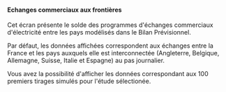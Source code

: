 #### Echanges commerciaux aux frontières

Cet écran présente le solde des programmes d'échanges commerciaux d'électricité entre les pays modélisés dans le Bilan Prévisionnel. 

Par défaut, les données affichées correspondent aux échanges entre la France et les pays auxquels elle est interconnectée (Angleterre, Belgique, Allemagne, Suisse, Italie et Espagne) au pas journalier.

Vous avez la possibilité d'afficher les données correspondant aux 100 premiers tirages simulés pour l'étude sélectionée. 
